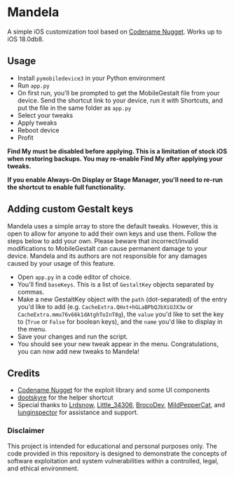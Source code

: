 # Mandela
A simple iOS customization tool based on [Codename Nugget](https://github.com/leminlimez/Nugget). Works up to iOS 18.0db8.

## Usage
- Install `pymobiledevice3` in your Python environment
- Run `app.py`
- On first run, you'll be prompted to get the MobileGestalt file from your device. Send the shortcut link to your device, run it with Shortcuts, and put the file in the same folder as `app.py`
- Select your tweaks
- Apply tweaks
- Reboot device
- Profit

**Find My must be disabled before applying. This is a limitation of stock iOS when restoring backups. You may re-enable Find My after applying your tweaks.**

**If you enable Always-On Display or Stage Manager, you'll need to re-run the shortcut to enable full functionality.**

## Adding custom Gestalt keys
Mandela uses a simple array to store the default tweaks. However, this is open to allow for anyone to add their own keys and use them. Follow the steps below to add your own. Please beware that incorrect/invalid modifications to MobileGestalt can cause permanent damage to your device. Mandela and its authors are not responsible for any damages caused by your usage of this feature.

- Open `app.py` in a code editor of choice.
- You'll find `baseKeys`. This is a list of `GestaltKey` objects separated by commas.
- Make a new GestaltKey object with the `path` (dot-separated) of the entry you'd like to add (e.g. `CacheExtra.QHxt+hGLaBPbQJbXiUJX3w` or `CacheExtra.mmu76v66k1dAtghToInT8g`), the `value` you'd like to set the key to (`True` or `False` for boolean keys), and the `name` you'd like to display in the menu.
- Save your changes and run the script.
- You should see your new tweak appear in the menu. Congratulations, you can now add new tweaks to Mandela!

## Credits
- [Codename Nugget](https://github.com/leminlimez/Nugget) for the exploit library and some UI components
- [dootskyre](https://github.com/dootskyre) for the helper shortcut
- Special thanks to [Lrdsnow](https://github.com/Lrdsnow), [Little_34306](https://github.com/34306), [BrocoDev](https://github.com/Broco8Dev), [MildPepperCat](https://github.com/ktrrbypass), and [lunginspector](https://github.com/lunginspector) for assistance and support.

### Disclaimer
This project is intended for educational and personal purposes only. The code provided in this repository is designed to demonstrate the concepts of software exploitation and system vulnerabilities within a controlled, legal, and ethical environment.
